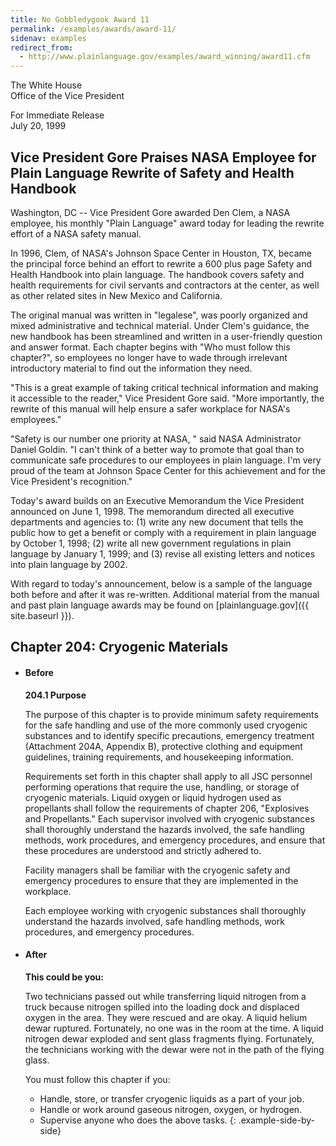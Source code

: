 ```yaml
---
title: No Gobbledygook Award 11
permalink: /examples/awards/award-11/
sidenav: examples
redirect_from:
  - http://www.plainlanguage.gov/examples/award_winning/award11.cfm
---
```


The White House  
Office of the Vice President

For Immediate Release  
July 20, 1999

## Vice President Gore Praises NASA Employee for Plain Language Rewrite of Safety and Health Handbook

Washington, DC -- Vice President Gore awarded Den Clem, a NASA employee, his monthly "Plain Language" award today for leading the rewrite effort of a NASA safety manual.

In 1996, Clem, of NASA's Johnson Space Center in Houston, TX, became the principal force behind an effort to rewrite a 600 plus page Safety and Health Handbook into plain language. The handbook covers safety and health requirements for civil servants and contractors at the center, as well as other related sites in New Mexico and California.

The original manual was written in "legalese", was poorly organized and mixed administrative and technical material. Under Clem's guidance, the new handbook has been streamlined and written in a user-friendly question and answer format. Each chapter begins with "Who must follow this chapter?", so employees no longer have to wade through irrelevant introductory material to find out the information they need.

"This is a great example of taking critical technical information and making it accessible to the reader," Vice President Gore said. "More importantly, the rewrite of this manual will help ensure a safer workplace for NASA's employees."

"Safety is our number one priority at NASA, " said NASA Administrator Daniel Goldin. "I can't think of a better way to promote that goal than to communicate safe procedures to our employees in plain language. I'm very proud of the team at Johnson Space Center for this achievement and for the Vice President's recognition."

Today's award builds on an Executive Memorandum the Vice President announced on June 1, 1998. The memorandum directed all executive departments and agencies to: (1) write any new document that tells the public how to get a benefit or comply with a requirement in plain language by October 1, 1998; (2) write all new government regulations in plain language by January 1, 1999; and (3) revise all existing letters and notices into plain language by 2002.

With regard to today's announcement, below is a sample of the language both before and after it was re-written. Additional material from the manual and past plain language awards may be found on [plainlanguage.gov]({{ site.baseurl }}).

## Chapter 204: Cryogenic Materials

* #### Before

  **204.1 Purpose**

  The purpose of this chapter is to provide minimum safety requirements for the safe handling and use of the more commonly used cryogenic substances and to identify specific precautions, emergency treatment (Attachment 204A, Appendix B), protective clothing and equipment guidelines, training requirements, and housekeeping information.

  Requirements set forth in this chapter shall apply to all JSC personnel performing operations that require the use, handling, or storage of cryogenic materials. Liquid oxygen or liquid hydrogen used as propellants shall follow the requirements of chapter 206, "Explosives and Propellants." Each supervisor involved with cryogenic substances shall thoroughly understand the hazards involved, the safe handling methods, work procedures, and emergency procedures, and ensure that these procedures are understood and strictly adhered to.

  Facility managers shall be familiar with the cryogenic safety and emergency procedures to ensure that they are implemented in the workplace.

  Each employee working with cryogenic substances shall thoroughly understand the hazards involved, safe handling methods, work procedures, and emergency procedures.

* #### After

  **This could be you:**

  Two technicians passed out while transferring liquid nitrogen from a truck because nitrogen spilled into the loading dock and displaced oxygen in the area. They were rescued and are okay. A liquid helium dewar ruptured. Fortunately, no one was in the room at the time. A liquid nitrogen dewar exploded and sent glass fragments flying. Fortunately, the technicians working with the dewar were not in the path of the flying glass.

  You must follow this chapter if you:

  - Handle, store, or transfer cryogenic liquids as a part of your job.
  - Handle or work around gaseous nitrogen, oxygen, or hydrogen.
  - Supervise anyone who does the above tasks.
{: .example-side-by-side}
